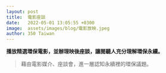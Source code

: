 ```yaml
---
layout: post
title:  電影座談
date:   2022-05-01 13:05:55 +0300
image:  assets/images/blog/電影放映.jpeg
author: 350 Taiwan
---
```


**播放精選環保電影，並辦理映後座談，讓閱聽人充分理解環保永續。**

> 藉由電影媒介、座談會，進一層認知永續裡的環保議題。